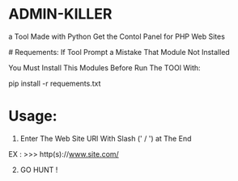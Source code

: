 # ADMIN-KILLER
a Tool Made with Python Get the Contol Panel for PHP Web Sites

# Requements:
If Tool Prompt a Mistake That Module Not Installed 

You Must Install This Modules Before Run The TOOl With:
 
 pip  install -r requements.txt 

# Usage:
1) Enter The Web Site URl With Slash (' / ') at The End 

  EX : >>> http(s)://www.site.com/

2) GO HUNT !
